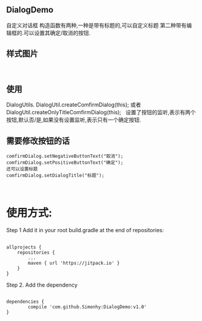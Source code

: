 ## DialogDemo
  自定义对话框
  构造函数有两种,一种是带有标题的,可以自定义标题 第二种带有编辑框的.可以设置其确定/取消的按钮.
## 样式图片
  
## 使用
   DialogUtils. DialogUtil.createComfirmDialog(this); 
   或者DialogUtil.createOnlyTitleComfirmDialog(this);
   设置了按钮的监听,表示有两个按钮,默认否/是,如果没有设置监听,表示只有一个确定按钮.
 
## 需要修改按钮的话
    comfirmDialog.setNegativeButtonText("取消");
    comfirmDialog.setPositiveButtonText("确定");
    还可以设置标题
    comfirmDialog.setDialogTitle("标题");
    
# 使用方式:
 Step 1
 Add it in your root build.gradle at the end of repositories:
## 
    allprojects {
		repositories {
			...
			maven { url 'https://jitpack.io' }
		}
	}
 Step 2. Add the dependency
## 
	dependencies {
	        compile 'com.github.Simonhy:DialogDemo:v1.0'
	}
